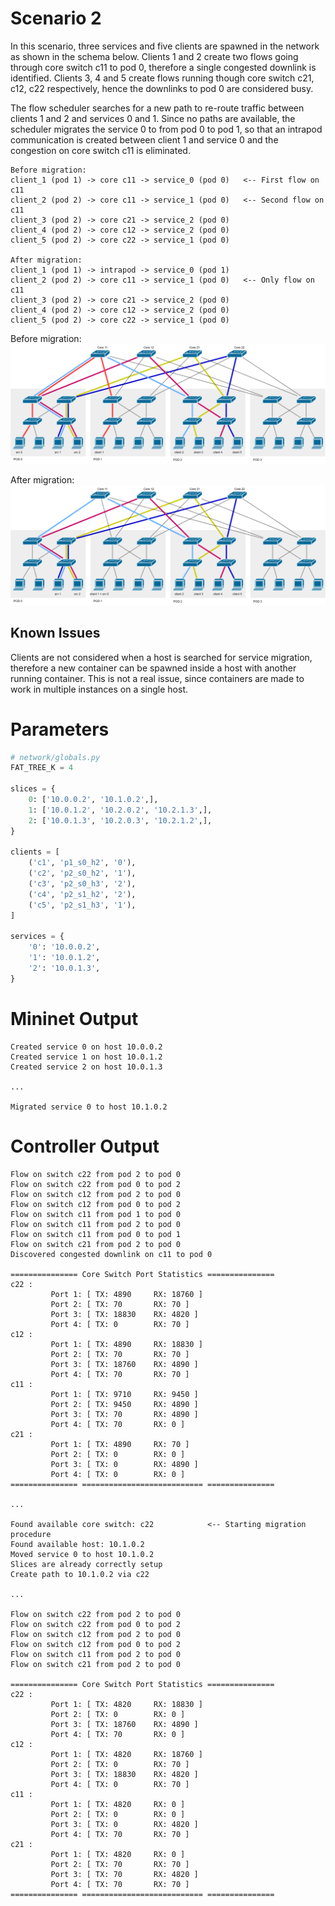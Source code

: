 # Scenario 2

In this scenario, three services and five clients are spawned in the network as shown in the schema below. Clients 1 and 2 create two flows going through core switch c11 to pod 0, therefore a single congested downlink is identified. Clients 3, 4 and 5 create flows running though core switch c21, c12, c22 respectively, hence the downlinks to pod 0 are considered busy. 

The flow scheduler searches for a new path to re-route traffic between clients 1 and 2 and services 0 and 1. Since no paths are available, the scheduler migrates the service 0 to from pod 0 to pod 1, so that an intrapod communication is created between client 1 and service 0 and the congestion on core switch c11 is eliminated.  

```
Before migration:
client_1 (pod 1) -> core c11 -> service_0 (pod 0)   <-- First flow on c11
client_2 (pod 2) -> core c11 -> service_1 (pod 0)   <-- Second flow on c11
client_3 (pod 2) -> core c21 -> service_2 (pod 0)  
client_4 (pod 2) -> core c12 -> service_2 (pod 0)  
client_5 (pod 2) -> core c22 -> service_1 (pod 0)  

After migration:
client_1 (pod 1) -> intrapod -> service_0 (pod 1)   
client_2 (pod 2) -> core c11 -> service_1 (pod 0)   <-- Only flow on c11
client_3 (pod 2) -> core c21 -> service_2 (pod 0)  
client_4 (pod 2) -> core c12 -> service_2 (pod 0)  
client_5 (pod 2) -> core c22 -> service_1 (pod 0)  
```

Before migration:
<img src="./images/scenario_2.png">

After migration:
<img src="./images/scenario_2_opt.png">

## Known Issues

Clients are not considered when a host is searched for service migration, therefore a new container can be spawned inside a host with another running container. This is not a real issue, since containers are made to work in multiple instances on a single host. 

# Parameters

```python
# network/globals.py
FAT_TREE_K = 4

slices = {
    0: ['10.0.0.2', '10.1.0.2',],
    1: ['10.0.1.2', '10.2.0.2', '10.2.1.3',],
    2: ['10.0.1.3', '10.2.0.3', '10.2.1.2',],
}

clients = [
    ('c1', 'p1_s0_h2', '0'),
    ('c2', 'p2_s0_h2', '1'),
    ('c3', 'p2_s0_h3', '2'),
    ('c4', 'p2_s1_h2', '2'),
    ('c5', 'p2_s1_h3', '1'),
]

services = {
    '0': '10.0.0.2',
    '1': '10.0.1.2',
    '2': '10.0.1.3',
}
```

# Mininet Output


```
Created service 0 on host 10.0.0.2
Created service 1 on host 10.0.1.2
Created service 2 on host 10.0.1.3

...

Migrated service 0 to host 10.1.0.2
```

# Controller Output

```
Flow on switch c22 from pod 2 to pod 0
Flow on switch c22 from pod 0 to pod 2
Flow on switch c12 from pod 2 to pod 0
Flow on switch c12 from pod 0 to pod 2
Flow on switch c11 from pod 1 to pod 0
Flow on switch c11 from pod 2 to pod 0
Flow on switch c11 from pod 0 to pod 1
Flow on switch c21 from pod 2 to pod 0
Discovered congested downlink on c11 to pod 0

=============== Core Switch Port Statistics ===============
c22 :
         Port 1: [ TX: 4890     RX: 18760 ]
         Port 2: [ TX: 70       RX: 70 ]
         Port 3: [ TX: 18830    RX: 4820 ]
         Port 4: [ TX: 0        RX: 70 ]
c12 :
         Port 1: [ TX: 4890     RX: 18830 ]
         Port 2: [ TX: 70       RX: 70 ]
         Port 3: [ TX: 18760    RX: 4890 ]
         Port 4: [ TX: 70       RX: 70 ]
c11 :
         Port 1: [ TX: 9710     RX: 9450 ]
         Port 2: [ TX: 9450     RX: 4890 ]
         Port 3: [ TX: 70       RX: 4890 ]
         Port 4: [ TX: 70       RX: 0 ]
c21 :
         Port 1: [ TX: 4890     RX: 70 ]
         Port 2: [ TX: 0        RX: 0 ]
         Port 3: [ TX: 0        RX: 4890 ]
         Port 4: [ TX: 0        RX: 0 ]
=============== =========================== ===============

...

Found available core switch: c22            <-- Starting migration procedure
Found available host: 10.1.0.2
Moved service 0 to host 10.1.0.2
Slices are already correctly setup
Create path to 10.1.0.2 via c22

...

Flow on switch c22 from pod 2 to pod 0
Flow on switch c22 from pod 0 to pod 2
Flow on switch c12 from pod 2 to pod 0
Flow on switch c12 from pod 0 to pod 2
Flow on switch c11 from pod 2 to pod 0
Flow on switch c21 from pod 2 to pod 0

=============== Core Switch Port Statistics ===============
c22 :
         Port 1: [ TX: 4820     RX: 18830 ]
         Port 2: [ TX: 0        RX: 0 ]
         Port 3: [ TX: 18760    RX: 4890 ]
         Port 4: [ TX: 70       RX: 0 ]
c12 :
         Port 1: [ TX: 4820     RX: 18760 ]
         Port 2: [ TX: 0        RX: 70 ]
         Port 3: [ TX: 18830    RX: 4820 ]
         Port 4: [ TX: 0        RX: 70 ]
c11 :
         Port 1: [ TX: 4820     RX: 0 ]
         Port 2: [ TX: 0        RX: 0 ]
         Port 3: [ TX: 0        RX: 4820 ]
         Port 4: [ TX: 70       RX: 70 ]
c21 :
         Port 1: [ TX: 4820     RX: 0 ]
         Port 2: [ TX: 70       RX: 70 ]
         Port 3: [ TX: 70       RX: 4820 ]
         Port 4: [ TX: 70       RX: 70 ]
=============== =========================== ===============
```
